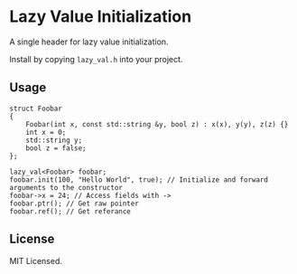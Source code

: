 # Lazy Value Initialization

A single header for lazy value initialization.

Install by copying `lazy_val.h` into your project.

## Usage

```
struct Foobar
{
    Foobar(int x, const std::string &y, bool z) : x(x), y(y), z(z) {}
    int x = 0;
    std::string y;
    bool z = false;
};

lazy_val<Foobar> foobar;
foobar.init(100, "Hello World", true); // Initialize and forward arguments to the constructor
foobar->x = 24; // Access fields with ->
foobar.ptr(); // Get raw pointer
foobar.ref(); // Get referance
```

## License

MIT Licensed.
